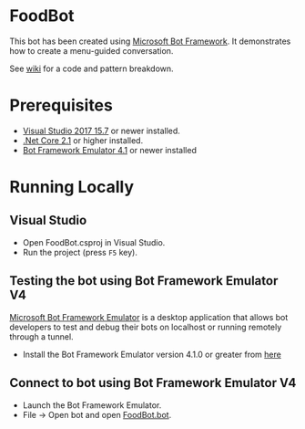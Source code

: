 ﻿# FoodBot

This bot has been created using [Microsoft Bot Framework][1]. It demonstrates how to create a menu-guided conversation. 

See [wiki][6] for a code and pattern breakdown.

# Prerequisites
- [Visual Studio 2017 15.7][2] or newer installed.
- [.Net Core 2.1][3] or higher installed.  
- [Bot Framework Emulator 4.1][4] or newer installed

# Running Locally

## Visual Studio
- Open FoodBot.csproj in Visual Studio.
- Run the project (press `F5` key).

## Testing the bot using Bot Framework Emulator **V4**
[Microsoft Bot Framework Emulator][4] is a desktop application that allows bot 
developers to test and debug their bots on localhost or running remotely through a tunnel.
- Install the Bot Framework Emulator version 4.1.0 or greater from [here][5]

## Connect to bot using Bot Framework Emulator **V4**
- Launch the Bot Framework Emulator.
- File -> Open bot and open [FoodBot.bot](FoodBot.bot).

[1]: https://dev.botframework.com
[2]: https://docs.microsoft.com/en-us/visualstudio/releasenotes/vs2017-relnotes
[3]: https://dotnet.microsoft.com/download/dotnet-core/2.1
[4]: https://github.com/microsoft/botframework-emulator
[5]: https://github.com/Microsoft/BotFramework-Emulator/releases
[6]: https://github.com/ryanvolum/menu-bot/wiki/C%23-Menu-Bot-Wiki